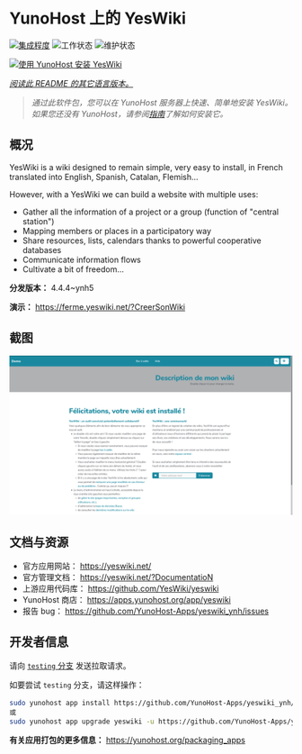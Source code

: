 <!--
注意：此 README 由 <https://github.com/YunoHost/apps/tree/master/tools/readme_generator> 自动生成
请勿手动编辑。
-->

# YunoHost 上的 YesWiki

[![集成程度](https://dash.yunohost.org/integration/yeswiki.svg)](https://dash.yunohost.org/appci/app/yeswiki) ![工作状态](https://ci-apps.yunohost.org/ci/badges/yeswiki.status.svg) ![维护状态](https://ci-apps.yunohost.org/ci/badges/yeswiki.maintain.svg)

[![使用 YunoHost 安装 YesWiki](https://install-app.yunohost.org/install-with-yunohost.svg)](https://install-app.yunohost.org/?app=yeswiki)

*[阅读此 README 的其它语言版本。](./ALL_README.md)*

> *通过此软件包，您可以在 YunoHost 服务器上快速、简单地安装 YesWiki。*  
> *如果您还没有 YunoHost，请参阅[指南](https://yunohost.org/install)了解如何安装它。*

## 概况

YesWiki is a wiki designed to remain simple, very easy to install, in French translated into English, Spanish, Catalan, Flemish...

However, with a YesWiki we can build a website with multiple uses:
- Gather all the information of a project or a group (function of "central station")
- Mapping members or places in a participatory way
- Share resources, lists, calendars thanks to powerful cooperative databases
- Communicate information flows
- Cultivate a bit of freedom...


**分发版本：** 4.4.4~ynh5

**演示：** <https://ferme.yeswiki.net/?CreerSonWiki>

## 截图

![YesWiki 的截图](./doc/screenshots/yeswiki_screenshots.png)

## 文档与资源

- 官方应用网站： <https://yeswiki.net/>
- 官方管理文档： <https://yeswiki.net/?DocumentatioN>
- 上游应用代码库： <https://github.com/YesWiki/yeswiki>
- YunoHost 商店： <https://apps.yunohost.org/app/yeswiki>
- 报告 bug： <https://github.com/YunoHost-Apps/yeswiki_ynh/issues>

## 开发者信息

请向 [`testing` 分支](https://github.com/YunoHost-Apps/yeswiki_ynh/tree/testing) 发送拉取请求。

如要尝试 `testing` 分支，请这样操作：

```bash
sudo yunohost app install https://github.com/YunoHost-Apps/yeswiki_ynh/tree/testing --debug
或
sudo yunohost app upgrade yeswiki -u https://github.com/YunoHost-Apps/yeswiki_ynh/tree/testing --debug
```

**有关应用打包的更多信息：** <https://yunohost.org/packaging_apps>
